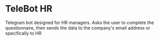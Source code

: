 # TeleBot HR
 Telegram bot designed for HR managers. Asks the user to complete the questionnaire, then sends the data to the company's email address or specifically to HR
